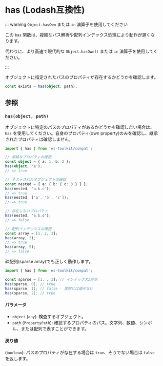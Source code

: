 # has (Lodash互換性)

::: warning `Object.hasOwn` または `in` 演算子を使用してください

この `has` 関数は、複雑なパス解析や配列インデックス処理により動作が遅くなります。

代わりに、より高速で現代的な `Object.hasOwn()` または `in` 演算子を使用してください。

:::

オブジェクトに指定されたパスのプロパティが存在するかどうかを確認します。

```typescript
const exists = has(object, path);
```

## 参照

### `has(object, path)`

オブジェクトに特定のパスのプロパティがあるかどうかを確認したい場合は、`has` を使用してください。自身のプロパティ(own property)のみを確認し、継承されたプロパティは確認しません。

```typescript
import { has } from 'es-toolkit/compat';

// 単純なプロパティの確認
const object = { a: 1, b: 2 };
has(object, 'a');
// => true

// ネストされたオブジェクトの確認
const nested = { a: { b: { c: 3 } } };
has(nested, 'a.b.c');
// => true
has(nested, ['a', 'b', 'c']);
// => true

// 存在しないプロパティ
has(nested, 'a.b.d');
// => false

// 配列インデックスの確認
const array = [1, 2, 3];
has(array, 2);
// => true
has(array, 5);
// => false
```

疎配列(sparse array)でも正しく動作します。

```typescript
import { has } from 'es-toolkit/compat';

const sparse = [1, , 3]; // インデックス1が空
has(sparse, 0); // true
has(sparse, 1); // false - 実際には値がない
has(sparse, 2); // true
```

#### パラメータ

- `object` (`any`): 検査するオブジェクト。
- `path` (`PropertyPath`): 確認するプロパティのパス。文字列、数値、シンボル、または配列で表すことができます。

#### 戻り値

(`boolean`): パスのプロパティが存在する場合は `true`、そうでない場合は `false` を返します。
